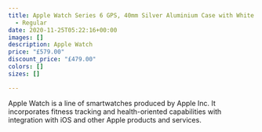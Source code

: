 ```yaml
---
title: Apple Watch Series 6 GPS, 40mm Silver Aluminium Case with White Sport Band
  - Regular
date: 2020-11-25T05:22:16+00:00
images: []
description: Apple Watch
price: "£579.00"
discount_price: "£479.00"
colors: []
sizes: []

---
```

Apple Watch is a line of smartwatches produced by Apple Inc. It incorporates fitness tracking and health-oriented capabilities with integration with iOS and other Apple products and services.